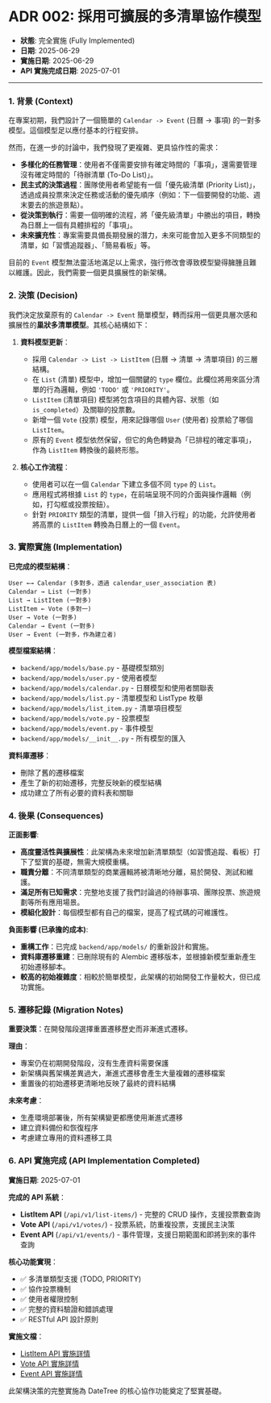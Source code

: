 # ADR 002: 採用可擴展的多清單協作模型

- **狀態**: 完全實施 (Fully Implemented)
- **日期**: 2025-06-29
- **實施日期**: 2025-06-29
- **API 實施完成日期**: 2025-07-01

---

### 1. 背景 (Context)

在專案初期，我們設計了一個簡單的 `Calendar -> Event` (日曆 -> 事項) 的一對多模型。這個模型足以應付基本的行程安排。

然而，在進一步的討論中，我們發現了更複雜、更具協作性的需求：

- **多樣化的任務管理**：使用者不僅需要安排有確定時間的「事項」，還需要管理沒有確定時間的「待辦清單 (To-Do List)」。
- **民主式的決策過程**：團隊使用者希望能有一個「優先級清單 (Priority List)」，透過成員投票來決定任務或活動的優先順序（例如：下一個要開發的功能、週末要去的旅遊景點）。
- **從決策到執行**：需要一個明確的流程，將「優先級清單」中勝出的項目，轉換為日曆上一個有具體排程的「事項」。
- **未來擴充性**：專案需要具備長期發展的潛力，未來可能會加入更多不同類型的清單，如「習慣追蹤器」、「簡易看板」等。

目前的 `Event` 模型無法靈活地滿足以上需求，強行修改會導致模型變得臃腫且難以維護。因此，我們需要一個更具擴展性的新架構。

### 2. 決策 (Decision)

我們決定放棄原有的 `Calendar -> Event` 簡單模型，轉而採用一個更具層次感和擴展性的**巢狀多清單模型**。其核心結構如下：

1. **資料模型更新**：
    - 採用 `Calendar -> List -> ListItem` (日曆 -> 清單 -> 清單項目) 的三層結構。
    - 在 `List` (清單) 模型中，增加一個關鍵的 `type` 欄位。此欄位將用來區分清單的行為邏輯，例如 `'TODO'` 或 `'PRIORITY'`。
    - `ListItem` (清單項目) 模型將包含項目的具體內容、狀態（如 `is_completed`）及關聯的投票數。
    - 新增一個 `Vote` (投票) 模型，用來記錄哪個 `User` (使用者) 投票給了哪個 `ListItem`。
    - 原有的 `Event` 模型依然保留，但它的角色轉變為「已排程的確定事項」，作為 `ListItem` 轉換後的最終形態。

2. **核心工作流程**：
    - 使用者可以在一個 `Calendar` 下建立多個不同 `type` 的 `List`。
    - 應用程式將根據 `List` 的 `type`，在前端呈現不同的介面與操作邏輯（例如，打勾框或投票按鈕）。
    - 針對 `PRIORITY` 類型的清單，提供一個「排入行程」的功能，允許使用者將高票的 `ListItem` 轉換為日曆上的一個 `Event`。

### 3. 實際實施 (Implementation)

**已完成的模型結構**：

```
User ←→ Calendar (多對多，透過 calendar_user_association 表)
Calendar → List (一對多)
List → ListItem (一對多)
ListItem ← Vote (多對一)
User → Vote (一對多)
Calendar → Event (一對多)
User → Event (一對多，作為建立者)
```

**模型檔案結構**：
- `backend/app/models/base.py` - 基礎模型類別
- `backend/app/models/user.py` - 使用者模型
- `backend/app/models/calendar.py` - 日曆模型和使用者關聯表
- `backend/app/models/list.py` - 清單模型和 ListType 枚舉
- `backend/app/models/list_item.py` - 清單項目模型
- `backend/app/models/vote.py` - 投票模型
- `backend/app/models/event.py` - 事件模型
- `backend/app/models/__init__.py` - 所有模型的匯入

**資料庫遷移**：
- 刪除了舊的遷移檔案
- 產生了新的初始遷移，完整反映新的模型結構
- 成功建立了所有必要的資料表和關聯

### 4. 後果 (Consequences)

**正面影響**:

- **高度靈活性與擴展性**：此架構為未來增加新清單類型（如習慣追蹤、看板）打下了堅實的基礎，無需大規模重構。
- **職責分離**：不同清單類型的商業邏輯將被清晰地分離，易於開發、測試和維護。
- **滿足所有已知需求**：完整地支援了我們討論過的待辦事項、團隊投票、旅遊規劃等所有應用場景。
- **模組化設計**：每個模型都有自己的檔案，提高了程式碼的可維護性。

**負面影響 (已承擔的成本)**:

- **重構工作**：已完成 `backend/app/models/` 的重新設計和實施。
- **資料庫遷移重建**：已刪除現有的 Alembic 遷移版本，並根據新模型重新產生初始遷移腳本。
- **較高的初始複雜度**：相較於簡單模型，此架構的初始開發工作量較大，但已成功實施。

### 5. 遷移記錄 (Migration Notes)

**重要決策**：在開發階段選擇重置遷移歷史而非漸進式遷移。

**理由**：
- 專案仍在初期開發階段，沒有生產資料需要保護
- 新架構與舊架構差異過大，漸進式遷移會產生大量複雜的遷移檔案
- 重置後的初始遷移更清晰地反映了最終的資料結構

**未來考慮**：
- 生產環境部署後，所有架構變更都應使用漸進式遷移
- 建立資料備份和恢復程序
- 考慮建立專用的資料遷移工具

### 6. API 實施完成 (API Implementation Completed)

**實施日期**: 2025-07-01

**完成的 API 系統**：
- **ListItem API** (`/api/v1/list-items/`) - 完整的 CRUD 操作，支援投票數查詢
- **Vote API** (`/api/v1/votes/`) - 投票系統，防重複投票，支援民主決策
- **Event API** (`/api/v1/events/`) - 事件管理，支援日期範圍和即將到來的事件查詢

**核心功能實現**：
- ✅ 多清單類型支援 (TODO, PRIORITY)
- ✅ 協作投票機制
- ✅ 使用者權限控制
- ✅ 完整的資料驗證和錯誤處理
- ✅ RESTful API 設計原則

**實施文檔**：
- [ListItem API 實施詳情](../implementation/list-item-api.md)
- [Vote API 實施詳情](../implementation/vote-api.md)
- [Event API 實施詳情](../implementation/event-api.md)

此架構決策的完整實施為 DateTree 的核心協作功能奠定了堅實基礎。
